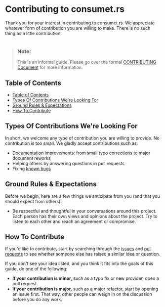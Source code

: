 <h1> Contributing to consumet.rs </h1>
Thank you for your interest in contributing to consumet.rs. We appreciate whatever form of contribution you are willing to make. There is no such thing as a little contribution.

<br/>
<br/>

> ### Note:
> This is an informal guide. Please go over the formal [CONTRIBUTING Document](../../CONTRIBUTING.md) for more information.

## Table of Contents
- [Table of Contents](#table-of-contents)
- [Types Of Contributions We're Looking For](#types-of-contributions-were-looking-for)
- [Ground Rules & Expectations](#ground-rules--expectations)
- [How To Contribute](#how-to-contribute)

## Types Of Contributions We're Looking For

In short, we welcome any type of contribution you are willing to provide. No
contribution is too small. We gladly accept contributions such as:

- Documentation improvements: from small typo corrections to major document reworks
- Helping others by answering questions in pull requests
- Fixing [known bugs](https://github.com/carrotshniper21/consumet.rs/issues?q=is%3Aissue+is%3Aopen+label%3ABug)

## Ground Rules & Expectations
Before we begin, here are a few things we anticipate from you (and that you should expect from others):

* Be respectful and thoughtful in your conversations around this project. Each person has their own views and opinions about the project. Try to listen to each other and reach an agreement or compromise.

## How To Contribute
If you'd like to contribute, start by searching through the [issues](https://github.com/carrotshniper21/consumet.rs/issues) and [pull requests](https://github.com/carrotshniper21/consumet.rs/pulls) to see whether someone else has raised a similar idea or question.

If you don't see your idea listed, and you think it fits into the goals of this guide, do one of the following:
* **If your contribution is minor,** such as a typo fix or new provider, open a pull request.
* **If your contribution is major,** such as a major refactor, start by opening an issue first. That way, other people can weigh in on the discussion before you do any work.
